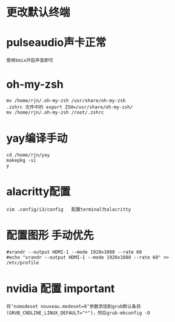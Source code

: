 # 更改默认终端

# pulseaudio声卡正常
    使用kmix开启声音即可

# oh-my-zsh
    mv /home/rjn/.oh-my-zsh /usr/share/oh-my-zsh
    .zshrc 文件中的 export ZSH=/usr/share/oh-my-zsh/
    mv /home/rjn/.oh-my-zsh /root/.zshrc

# yay编译手动
    cd /home/rjn/yay
    makepkg -si
    y

# alacritty配置
    vim .config/i3/config   配置terminal为alacritty

# 配置图形   手动优先
    #xrandr --output HDMI-1 --mode 1920x1080 --rate 60
    #echo "xrandr --output HDMI-1 --mode 1920x1080 --rate 60" >> /etc/profile

# nvidia 配置 important
    将‘nomodeset nouveau.modeset=0’参数添加到grub默认条目(GRUB_CNDLINE_LINUX_DEFAULT="*")，然后grub-mkconfig -O
    